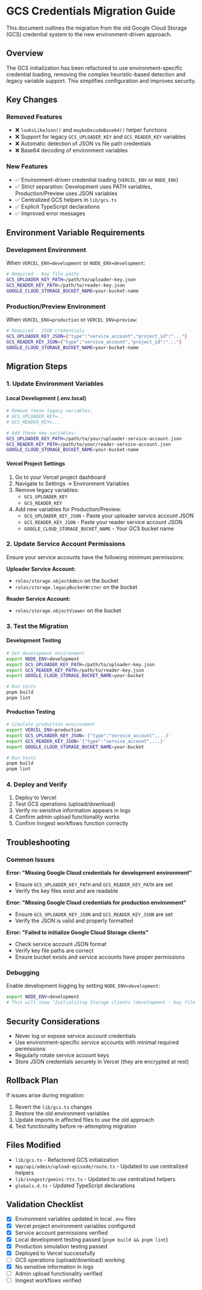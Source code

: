 # GCS Credentials Migration Guide

This document outlines the migration from the old Google Cloud Storage (GCS) credential system to the new environment-driven approach.

## Overview

The GCS initialization has been refactored to use environment-specific credential loading, removing the complex heuristic-based detection and legacy variable support. This simplifies configuration and improves security.

## Key Changes

### Removed Features
- ❌ `looksLikeJson()` and `maybeDecodeBase64()` helper functions
- ❌ Support for legacy `GCS_UPLOADER_KEY` and `GCS_READER_KEY` variables
- ❌ Automatic detection of JSON vs file path credentials
- ❌ Base64 decoding of environment variables

### New Features
- ✅ Environment-driven credential loading (`VERCEL_ENV` or `NODE_ENV`)
- ✅ Strict separation: Development uses PATH variables, Production/Preview uses JSON variables
- ✅ Centralized GCS helpers in `lib/gcs.ts`
- ✅ Explicit TypeScript declarations
- ✅ Improved error messages

## Environment Variable Requirements

### Development Environment
When `VERCEL_ENV=development` or `NODE_ENV=development`:

```bash
# Required - Key file paths
GCS_UPLOADER_KEY_PATH=/path/to/uploader-key.json
GCS_READER_KEY_PATH=/path/to/reader-key.json
GOOGLE_CLOUD_STORAGE_BUCKET_NAME=your-bucket-name
```

### Production/Preview Environment
When `VERCEL_ENV=production` or `VERCEL_ENV=preview`:

```bash
# Required - JSON credentials
GCS_UPLOADER_KEY_JSON={"type":"service_account","project_id":"..."}
GCS_READER_KEY_JSON={"type":"service_account","project_id":"..."}
GOOGLE_CLOUD_STORAGE_BUCKET_NAME=your-bucket-name
```

## Migration Steps

### 1. Update Environment Variables

#### Local Development (.env.local)
```bash
# Remove these legacy variables:
# GCS_UPLOADER_KEY=...
# GCS_READER_KEY=...

# Add these new variables:
GCS_UPLOADER_KEY_PATH=/path/to/your/uploader-service-account.json
GCS_READER_KEY_PATH=/path/to/your/reader-service-account.json
GOOGLE_CLOUD_STORAGE_BUCKET_NAME=your-bucket-name
```

#### Vercel Project Settings
1. Go to your Vercel project dashboard
2. Navigate to Settings → Environment Variables
3. Remove legacy variables:
   - `GCS_UPLOADER_KEY`
   - `GCS_READER_KEY`
4. Add new variables for Production/Preview:
   - `GCS_UPLOADER_KEY_JSON` - Paste your uploader service account JSON
   - `GCS_READER_KEY_JSON` - Paste your reader service account JSON
   - `GOOGLE_CLOUD_STORAGE_BUCKET_NAME` - Your GCS bucket name

### 2. Update Service Account Permissions

Ensure your service accounts have the following minimum permissions:

**Uploader Service Account:**
- `roles/storage.objectAdmin` on the bucket
- `roles/storage.legacyBucketWriter` on the bucket

**Reader Service Account:**
- `roles/storage.objectViewer` on the bucket

### 3. Test the Migration

#### Development Testing
```bash
# Set development environment
export NODE_ENV=development
export GCS_UPLOADER_KEY_PATH=/path/to/uploader-key.json
export GCS_READER_KEY_PATH=/path/to/reader-key.json
export GOOGLE_CLOUD_STORAGE_BUCKET_NAME=your-bucket

# Run tests
pnpm build
pnpm lint
```

#### Production Testing
```bash
# Simulate production environment
export VERCEL_ENV=production
export GCS_UPLOADER_KEY_JSON='{"type":"service_account",...}'
export GCS_READER_KEY_JSON='{"type":"service_account",...}'
export GOOGLE_CLOUD_STORAGE_BUCKET_NAME=your-bucket

# Run tests
pnpm build
pnpm lint
```

### 4. Deploy and Verify

1. Deploy to Vercel
2. Test GCS operations (upload/download)
3. Verify no sensitive information appears in logs
4. Confirm admin upload functionality works
5. Confirm Inngest workflows function correctly

## Troubleshooting

### Common Issues

**Error: "Missing Google Cloud credentials for development environment"**
- Ensure `GCS_UPLOADER_KEY_PATH` and `GCS_READER_KEY_PATH` are set
- Verify the key files exist and are readable

**Error: "Missing Google Cloud credentials for production environment"**
- Ensure `GCS_UPLOADER_KEY_JSON` and `GCS_READER_KEY_JSON` are set
- Verify the JSON is valid and properly formatted

**Error: "Failed to initialize Google Cloud Storage clients"**
- Check service account JSON format
- Verify key file paths are correct
- Ensure bucket exists and service accounts have proper permissions

### Debugging

Enable development logging by setting `NODE_ENV=development`:
```bash
export NODE_ENV=development
# This will show "Initializing Storage clients (development - key file paths)"
```

## Security Considerations

- Never log or expose service account credentials
- Use environment-specific service accounts with minimal required permissions
- Regularly rotate service account keys
- Store JSON credentials securely in Vercel (they are encrypted at rest)

## Rollback Plan

If issues arise during migration:

1. Revert the `lib/gcs.ts` changes
2. Restore the old environment variables
3. Update imports in affected files to use the old approach
4. Test functionality before re-attempting migration

## Files Modified

- `lib/gcs.ts` - Refactored GCS initialization
- `app/api/admin/upload-episode/route.ts` - Updated to use centralized helpers
- `lib/inngest/gemini-tts.ts` - Updated to use centralized helpers
- `globals.d.ts` - Updated TypeScript declarations

## Validation Checklist

- [x] Environment variables updated in local `.env` files
- [x] Vercel project environment variables configured
- [x] Service account permissions verified
- [x] Local development testing passed (`pnpm build && pnpm lint`)
- [x] Production simulation testing passed
- [x] Deployed to Vercel successfully
- [ ] GCS operations (upload/download) working
- [x] No sensitive information in logs
- [ ] Admin upload functionality verified
- [ ] Inngest workflows verified
